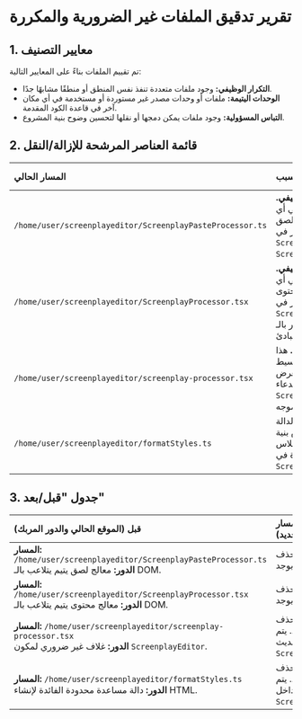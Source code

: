 # تقرير تدقيق الملفات غير الضرورية والمكررة

## 1. معايير التصنيف

تم تقييم الملفات بناءً على المعايير التالية:

*   **التكرار الوظيفي:** وجود ملفات متعددة تنفذ نفس المنطق أو منطقًا مشابهًا جدًا.
*   **الوحدات اليتيمة:** ملفات أو وحدات مصدر غير مستوردة أو مستخدمة في أي مكان آخر في قاعدة الكود المقدمة.
*   **التباس المسؤولية:** وجود ملفات يمكن دمجها أو نقلها لتحسين وضوح بنية المشروع.

## 2. قائمة العناصر المرشحة للإزالة/النقل

| المسار الحالي | السبب | تأثير الحذف | الإجراء المقترح |
| :--- | :--- | :--- | :--- |
| `/home/user/screenplayeditor/ScreenplayPasteProcessor.ts` | **وحدة يتيمة وتكرار وظيفي.** الملف غير مستورد في أي مكان. منطقه لمعالجة اللصق مكرر في `ScreenplayEditor.tsx` و `ScreenplayProcessor.tsx`. | منخفض | **حذف.** |
| `/home/user/screenplayeditor/ScreenplayProcessor.tsx` | **وحدة يتيمة وتكرار وظيفي.** الملف غير مستورد في أي مكان. منطقه لمعالجة المحتوى مكرر بشكل كبير في `ScreenplayEditor.tsx`. التلاعب المباشر بالـ DOM يتعارض مع مبادئ React. | منخفض | **حذف.** |
| `/home/user/screenplayeditor/screenplay-processor.tsx` | **طبقة تجريد غير ضرورية.** هذا المكون هو مجرد غلاف بسيط يعرض `ScreenplayEditor`. يمكن استدعاء `ScreenplayEditor` مباشرة من الموجه (Router). | منخفض | **حذف.** وقم بتحديث `App.tsx` لاستخدام `ScreenplayEditor` مباشرة. |
| `/home/user/screenplayeditor/formatStyles.ts` | **فائدة محدودة وتكرار.** الدالة تعيد دائمًا نفس بنية HTML. يمكن استبدالها بتطبيق الكلاس مباشرة في `ScreenplayCoordinator.ts`. | منخفض | **حذف.** ودمج المنطق في `ScreenplayCoordinator.ts`. |

## 3. جدول "قبل/بعد"

| قبل (الموقع الحالي والدور المربك) | بعد (الإجراء المقترح والمسار الجديد) |
| :--- | :--- |
| **المسار:** `/home/user/screenplayeditor/ScreenplayPasteProcessor.ts`<br>**الدور:** معالج لصق يتيم يتلاعب بالـ DOM. | **الإجراء:** حذف.<br>**المسار الجديد:** لا يوجد. |
| **المسار:** `/home/user/screenplayeditor/ScreenplayProcessor.tsx`<br>**الدور:** معالج محتوى يتيم يتلاعب بالـ DOM. | **الإجراء:** حذف.<br>**المسار الجديد:** لا يوجد. |
| **المسار:** `/home/user/screenplayeditor/screenplay-processor.tsx`<br>**الدور:** غلاف غير ضروري لمكون `ScreenplayEditor`. | **الإجراء:** حذف.<br>**المسار الجديد:** لا يوجد. يتم تحديث `App.tsx` للإشارة إلى `ScreenplayEditor` مباشرة. |
| **المسار:** `/home/user/screenplayeditor/formatStyles.ts`<br>**الدور:** دالة مساعدة محدودة الفائدة لإنشاء HTML. | **الإجراء:** حذف.<br>**المسار الجديد:** لا يوجد. يتم تبسيط المنطق داخل `ScreenplayCoordinator.ts`. |
